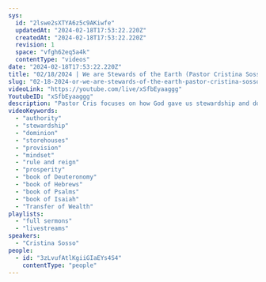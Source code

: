```yaml
---
sys:
  id: "2lswe2sXTYA6z5c9AKiwfe"
  updatedAt: "2024-02-18T17:53:22.220Z"
  createdAt: "2024-02-18T17:53:22.220Z"
  revision: 1
  space: "vfgh62eq5a4k"
  contentType: "videos"
date: "2024-02-18T17:53:22.220Z"
title: "02/18/2024 | We are Stewards of the Earth (Pastor Cristina Sosso)"
slug: "02-18-2024-or-we-are-stewards-of-the-earth-pastor-cristina-sosso"
videoLink: "https://youtube.com/live/xSfbEyaaggg"
YoutubeID: "xSfbEyaaggg"
description: "Pastor Cris focuses on how God gave us stewardship and dominion over everything on the earth. In Deuteronomy 28:12, the Lord calls us as storehouses for the world and our hands will be blessed. Since we are given dominion, that means the resources on the earth work for us. However, we need to strive for the heart of God to rule and reign here. God has given us so much authority that it requires much work from us. That means that we cannot continue to sin and expect our authority in the Transfer of Wealth to manifest. So we need to ask the Holy Spirit what needs to change in our life? It could be our mindset or priorities, but we need to get on our knees to change our lives to be stewards of the earth. This sermon was delivered at Freedom Fellowship Church International in San Antonio, TX."
videoKeywords:
  - "authority"
  - "stewardship"
  - "dominion"
  - "storehouses"
  - "provision"
  - "mindset"
  - "rule and reign"
  - "prosperity"
  - "book of Deuteronomy"
  - "book of Hebrews"
  - "book of Psalms"
  - "book of Isaiah"
  - "Transfer of Wealth"
playlists:
  - "full sermons"
  - "livestreams"
speakers:
  - "Cristina Sosso"
people:
  - id: "3zLvufAtlKgiiGIaEYs4S4"
    contentType: "people"
---
```

